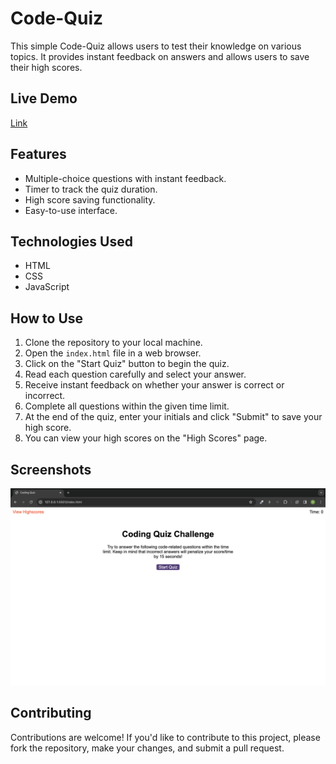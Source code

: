 # Code-Quiz

This simple Code-Quiz allows users to test their knowledge on various topics. It provides instant feedback on answers and allows users to save their high scores.

## Live Demo

[Link](https://okikiola-jkt.github.io/Code-Quiz/)

## Features

- Multiple-choice questions with instant feedback.
- Timer to track the quiz duration.
- High score saving functionality.
- Easy-to-use interface.

## Technologies Used

- HTML
- CSS
- JavaScript

## How to Use

1. Clone the repository to your local machine.
2. Open the `index.html` file in a web browser.
3. Click on the "Start Quiz" button to begin the quiz.
4. Read each question carefully and select your answer.
5. Receive instant feedback on whether your answer is correct or incorrect.
6. Complete all questions within the given time limit.
7. At the end of the quiz, enter your initials and click "Submit" to save your high score.
8. You can view your high scores on the "High Scores" page.

## Screenshots

![Screenshot](/assets/img/Screenshot.png)

## Contributing

Contributions are welcome! If you'd like to contribute to this project, please fork the repository, make your changes, and submit a pull request.


